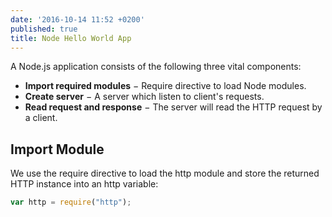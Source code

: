 ```yaml
---
date: '2016-10-14 11:52 +0200'
published: true
title: Node Hello World App
---
```

A Node.js application consists of the following three vital components:

* **Import required modules** − Require directive to load Node modules.
* **Create server** − A server which listen to client's requests.
* **Read request and response** − The server will read the HTTP request by a client.

## Import Module
We use the require directive to load the http module and store the returned HTTP instance into an http variable:

```javascript
var http = require("http");
```
